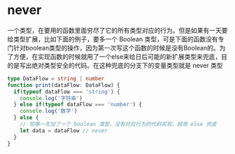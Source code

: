 # never

一个类型，在要用的函数里面穷尽了它的所有类型对应的行为。但是如果有一天要给类型扩展，比如下面的例子，要多一个 Boolean 类型，可是下面的函数没有专门针对boolean类型的操作，因为第一次写这个函数的时候是没有Boolean的。为了方便，在实现函数的时候就用了一个else来给日后可能的新扩展类型来兜底，目的是写出绝对类型安全的代码。在这种兜底的分支下的变量类型就是 never 类型

```ts
type DataFlow = string | number
function print(dataFlow: DataFlow) {
  if(typeof dataFlow === 'string') {
    console.log('字符串')
  } else if(typeof dataFlow === 'number') {
    console.log('数字')
  } else {
    // 怕哪一天加了一个 boolean 类型，没有对应行为的代码实现，就用 else 兜底
    let data = dataFlow // never
  }
}
```